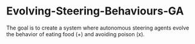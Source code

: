 # Evolving-Steering-Behaviours-GA
 The goal is to create a system where autonomous steering agents evolve the behavior of eating food                     (+) and avoiding poison (x).
